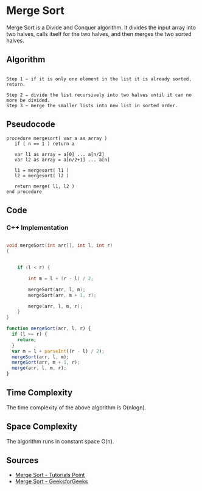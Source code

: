 # Merge Sort

Merge Sort is a Divide and Conquer algorithm. It divides the input array into two halves, calls itself for the two halves, and then merges the two sorted halves.

## Algorithm

```

Step 1 − if it is only one element in the list it is already sorted, return.

Step 2 − divide the list recursively into two halves until it can no more be divided.
Step 3 − merge the smaller lists into new list in sorted order.

```

## Pseudocode

```
procedure mergesort( var a as array )
   if ( n == 1 ) return a

   var l1 as array = a[0] ... a[n/2]
   var l2 as array = a[n/2+1] ... a[n]

   l1 = mergesort( l1 )
   l2 = mergesort( l2 )

   return merge( l1, l2 )
end procedure

```

## Code

### C++ Implementation

```cpp

void mergeSort(int arr[], int l, int r)
{


    if (l < r) {

        int m = l + (r - l) / 2;

        mergeSort(arr, l, m);
        mergeSort(arr, m + 1, r);

        merge(arr, l, m, r);
    }
}


```

```javascript
function mergeSort(arr, l, r) {
  if (l >= r) {
    return;
  }
  var m = l + parseInt((r - l) / 2);
  mergeSort(arr, l, m);
  mergeSort(arr, m + 1, r);
  merge(arr, l, m, r);
}
```

## Time Complexity

The time complexity of the above algorithm is O(nlogn).

## Space Complexity

The algorithm runs in constant space O(n).

## Sources

- [Merge Sort - Tutorials Point](https://www.tutorialspoint.com/data_structures_algorithms/merge_sort_algorithm.htm)
- [Merge Sort - GeeksforGeeks](https://www.geeksforgeeks.org/merge-sort/)
